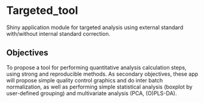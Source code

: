 # Targeted_tool
Shiny application module for targeted analysis using external standard with/without internal standard correction.

## Objectives
To propose a tool for performing quantitative analysis calculation steps, using strong and reproducible methods. As secondary objectives, these app will propose simple quality control graphics and do inter batch normalization, as well as performing simple statistical analysis (boxplot by user-defined grouping) and multivariate analysis (PCA, (O)PLS-DA).
